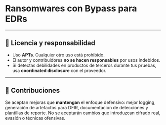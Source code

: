 # Ransomwares con Bypass para EDRs

---

## 📝 Licencia y responsabilidad

- Uso **APTs**. Cualquier otro uso está prohibido.
- El autor y contribuidores **no se hacen responsables** por usos indebidos.
- Si detectas debilidades en productos de terceros durante tus pruebas, usa **coordinated disclosure** con el proveedor.

---

## 🤝 Contribuciones

Se aceptan mejoras que **mantengan** el enfoque defensivo: mejor logging, generación de artefactos para DFIR, documentación de detecciones y plantillas de reporte. No se aceptarán cambios que introduzcan cifrado real, evasión o técnicas ofensivas.
